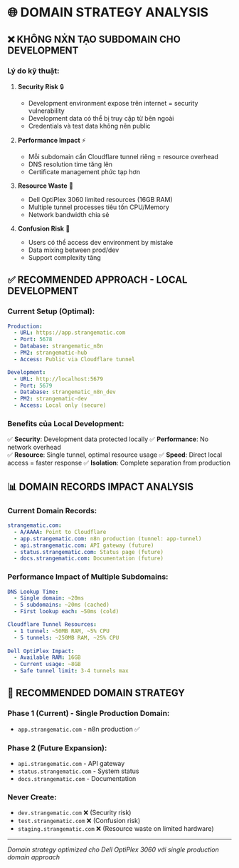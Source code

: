 # 🌐 DOMAIN STRATEGY ANALYSIS

## ❌ **KHÔNG NẊN TẠO SUBDOMAIN CHO DEVELOPMENT**

### **Lý do kỹ thuật:**

1. **Security Risk** 🔒
   - Development environment expose trên internet = security vulnerability
   - Development data có thể bị truy cập từ bên ngoài
   - Credentials và test data không nên public

2. **Performance Impact** ⚡
   - Mỗi subdomain cần Cloudflare tunnel riêng = resource overhead
   - DNS resolution time tăng lên
   - Certificate management phức tạp hơn

3. **Resource Waste** 💾
   - Dell OptiPlex 3060 limited resources (16GB RAM)
   - Multiple tunnel processes tiêu tốn CPU/Memory
   - Network bandwidth chia sẻ

4. **Confusion Risk** 🤔
   - Users có thể access dev environment by mistake
   - Data mixing between prod/dev
   - Support complexity tăng

## ✅ **RECOMMENDED APPROACH - LOCAL DEVELOPMENT**

### **Current Setup (Optimal):**
```yaml
Production:
  - URL: https://app.strangematic.com
  - Port: 5678
  - Database: strangematic_n8n
  - PM2: strangematic-hub
  - Access: Public via Cloudflare tunnel

Development:  
  - URL: http://localhost:5679
  - Port: 5679
  - Database: strangematic_n8n_dev
  - PM2: strangematic-dev
  - Access: Local only (secure)
```

### **Benefits của Local Development:**
✅ **Security**: Development data protected locally
✅ **Performance**: No network overhead  
✅ **Resource**: Single tunnel, optimal resource usage
✅ **Speed**: Direct local access = faster response
✅ **Isolation**: Complete separation from production

## 📊 **DOMAIN RECORDS IMPACT ANALYSIS**

### **Current Domain Records:**
```yaml
strangematic.com:
  - A/AAAA: Point to Cloudflare
  - app.strangematic.com: n8n production (tunnel: app-tunnel)
  - api.strangematic.com: API gateway (future)
  - status.strangematic.com: Status page (future)
  - docs.strangematic.com: Documentation (future)
```

### **Performance Impact of Multiple Subdomains:**
```yaml
DNS Lookup Time:
  - Single domain: ~20ms
  - 5 subdomains: ~20ms (cached)
  - First lookup each: ~50ms (cold)

Cloudflare Tunnel Resources:
  - 1 tunnel: ~50MB RAM, ~5% CPU
  - 5 tunnels: ~250MB RAM, ~25% CPU
  
Dell OptiPlex Impact:
  - Available RAM: 16GB
  - Current usage: ~8GB
  - Safe tunnel limit: 3-4 tunnels max
```

## 🎯 **RECOMMENDED DOMAIN STRATEGY**

### **Phase 1 (Current) - Single Production Domain:**
- `app.strangematic.com` - n8n production ✅

### **Phase 2 (Future Expansion):**
- `api.strangematic.com` - API gateway
- `status.strangematic.com` - System status  
- `docs.strangematic.com` - Documentation

### **Never Create:**
- `dev.strangematic.com` ❌ (Security risk)
- `test.strangematic.com` ❌ (Confusion risk)
- `staging.strangematic.com` ❌ (Resource waste on limited hardware)

---
*Domain strategy optimized cho Dell OptiPlex 3060 với single production domain approach*
